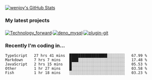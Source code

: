 
<a href="https://github.com/wenjoy">
  <img src="https://github-readme-stats.vercel.app/api?username=wenjoy&show_icons=true&title_color=fff&icon_color=79ff97&text_color=9f9f9f&bg_color=151515" alt="wenjoy's GitHub Stats" />
</a>

### My latest projects

<a href="https://github.com/wenjoy/codestats-profile-readme">
  <img align="middle" src="https://github-readme-stats.vercel.app/api/pin/?username=wenjoy&repo=Technology-forward&title_color=fff&icon_color=79ff97&text_color=9f9f9f&bg_color=151515" alt="Technology_forward" />
</a>
<a href="https://github.com/wenjoy/Geometry-Dash-Menu-Music-Randomizer">
  <img align="middle" src="https://github-readme-stats.vercel.app/api/pin/?username=wenjoy&repo=deno_mysql&title_color=fff&icon_color=79ff97&text_color=9f9f9f&bg_color=151515" alt="deno_mysql" />
</a>
<a href="https://github.com/wenjoy/Geometry-Dash-Menu-Music-Randomizer">
  <img align="middle" src="https://github-readme-stats.vercel.app/api/pin/?username=wenjoy&repo=plugin-git&title_color=fff&icon_color=79ff97&text_color=9f9f9f&bg_color=151515" alt="plugin-git" />
</a>

### Recently I'm coding in...
<!-- 
<a href="https://codestats.net/users/wenjoy">
  <img src='https://codestats-readme.wenjoy.cn/history-graph/wenjoy?width=850&height=300&timezone=08:00&history_days=21&max_languages=9&language_colors=["3e4053","f15854","5da5da","faa43a","60bd68","f17cb0","b2912f","decf3f","b276b2","808080"]' alt="wenjoy's Code::Stats history graph" />
</a> -->

<!--START_SECTION:waka-->
```text
TypeScript   27 hrs 41 mins  █████████████████░░░░░░░░   67.99 % 
Markdown     7 hrs 7 mins    ████░░░░░░░░░░░░░░░░░░░░░   17.48 % 
JavaScript   2 hrs 15 mins   █░░░░░░░░░░░░░░░░░░░░░░░░   05.53 % 
Other        1 hr 27 mins    █░░░░░░░░░░░░░░░░░░░░░░░░   03.58 % 
Fish         1 hr 18 mins    ░░░░░░░░░░░░░░░░░░░░░░░░░   03.23 %
```
<!--END_SECTION:waka-->